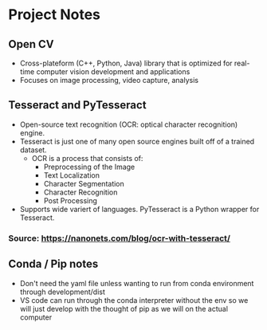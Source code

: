 # Project Notes
## Open CV
- Cross-plateform (C++, Python, Java) library that is optimized for real-time computer vision development and applications
- Focuses on image processing, video capture, analysis

## Tesseract and PyTesseract
- Open-source text recognition (OCR: optical character recognition) engine.
- Tesseract is just one of many open source engines built off of a trained dataset.
    - OCR is a process that consists of:
        - Preprocessing of the Image
        - Text Localization
        - Character Segmentation
        - Character Recognition
        - Post Processing
- Supports wide variert of languages. PyTesseract is a Python wrapper for Tesseract.
### Source: https://nanonets.com/blog/ocr-with-tesseract/

## Conda / Pip notes
- Don't need the yaml file unless wanting to run from conda environment through development/dist
- VS code can run through the conda interpreter without the env so we will just develop with the thought of pip as we will on the actual computer